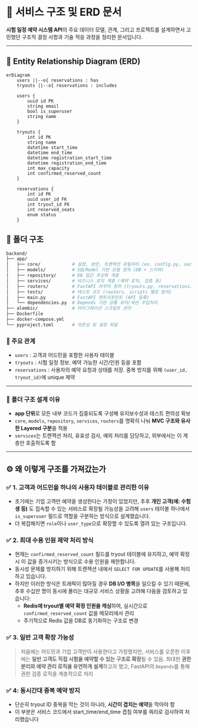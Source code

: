 # 🧩 서비스 구조 및 ERD 문서

**시험 일정 예약 시스템 API**의 주요 데이터 모델, 관계, 그리고 프로젝트를 설계하면서 고민했던 구조적 결정 사항과 기술 적응 과정을 정리한 문서입니다.

---

## 📐 Entity Relationship Diagram (ERD)

```mermaid
erDiagram
    users ||--o{ reservations : has
    tryouts ||--o{ reservations : includes

    users {
        uuid id PK
        string email
        bool is_superuser
        string name
    }

    tryouts {
        int id PK
        string name
        datetime start_time
        datetime end_time
        datetime registration_start_time
        datetime registration_end_time
        int max_capacity
        int confirmed_reserved_count
    }

    reservations {
        int id PK
        uuid user_id FK
        int tryout_id FK
        int reserved_seats
        enum status
    }
```

## 📁 폴더 구조

```bash
backend/
├── app/
│   ├── core/            # 설정, 보안, 트랜잭션 유틸리티 (ex. config.py, security.py)
│   ├── models/          # SQLModel 기반 모델 정의 (DB + 스키마)
│   ├── repository/      # DB 접근 추상화 계층
│   ├── services/        # 비즈니스 로직 계층 (예약 로직, 검증 등)
│   ├── routers/         # FastAPI 라우터 정의 (tryouts.py, reservations.py)
│   ├── tests/           # 테스트 코드 (routers, scripts 별로 분리)
│   ├── main.py          # FastAPI 엔트리포인트 (API 등록)
│   └── dependencies.py  # Depends 기반 공통 유저/세션 주입처리
├── alembic/             # 마이그레이션 스크립트 관리
├── Dockerfile
├── docker-compose.yml
└── pyproject.toml       # 의존성 및 설정 파일
```

### 📌 주요 관계

- `users` : 고객과 어드민을 포함한 사용자 테이블
- `tryouts` : 시험 일정 정보. 예약 가능한 시간/인원 등을 포함
- `reservations` : 사용자의 예약 요청과 상태를 저장. 중복 방지를 위해 `(user_id, tryout_id)`에 unique 제약

---

### 📌 폴더 구조 설계 이유

- **app 단위**로 모든 내부 코드가 집중되도록 구성해 유지보수성과 테스트 편의성 확보
- `core`, `models`, `repository`, `services`, `routers`를 명확히 나눠 **MVC 구조와 유사한 Layered 구분**을 적용
- `services`는 트랜잭션 처리, 유효성 검사, 예외 처리를 담당하고, 외부에서는 이 계층만 호출하도록 함

---

## ⚙️ 왜 이렇게 구조를 가져갔는가

### ✅ 1. 고객과 어드민을 하나의 사용자 테이블로 관리한 이유

- 초기에는 기업 고객만 예약을 생성한다는 가정이 있었지만, 추후 **개인 고객(예: 수험생 등)** 도 접속할 수 있는 서비스로 확장될 가능성을 고려해 `users` 테이블 하나에서 `is_superuser` 필드로 역할을 구분하는 방식으로 설계했습니다.
- 더 복잡해지면 `role`이나 `user_type`으로 확장할 수 있도록 열려 있는 구조입니다.

### ✅ 2. 최대 수용 인원 제약 처리 방식

- 현재는 `confirmed_reserved_count` 필드를 tryout 테이블에 유지하고, 예약 확정 시 이 값을 증가시키는 방식으로 수용 인원을 제한합니다.
- 동시성 문제를 방지하기 위해 트랜잭션 내에서 `SELECT FOR UPDATE`를 사용해 처리하고 있습니다.
- 하지만 이러한 방식은 트래픽이 많아질 경우 **DB I/O 병목**을 일으킬 수 있기 때문에,
  추후 수십만 명이 동시에 몰리는 대규모 서비스 상황을 고려해 다음을 검토하고 있습니다:
  - **Redis에 tryout별 예약 확정 인원을 캐싱**하여, 실시간으로 `confirmed_reserved_count` 값을 메모리에서 관리
  - 주기적으로 Redis 값을 DB로 동기화하는 구조로 변경

### ✅ 3. 일반 고객 확장 가능성

> 처음에는 어드민과 기업 고객만이 사용한다고 가정했지만,
> 서비스를 오픈한 이후에는 **일반 고객도 직접 시험을 예약할 수 있는 구조로 확장**될 수 있음.
> 최대한 **권한 분리와 예약 관리 로직을 유연하게 설계**하고자 했고, FastAPI의 `Depends`를 통해 권한 검증 로직을 계층적으로 처리

### ✅ 4: 동시간대 중복 예약 방지

- 단순히 tryout ID 중복을 막는 것이 아니라, **시간이 겹치는 예약**을 막아야 함
- 이 부분은 서비스 코드에서 start_time/end_time 겹침 여부를 쿼리로 검사하여 처리했습니다
